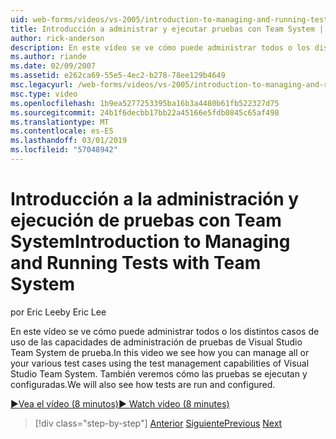 ```yaml
---
uid: web-forms/videos/vs-2005/introduction-to-managing-and-running-tests-with-team-system
title: Introducción a administrar y ejecutar pruebas con Team System | Microsoft Docs
author: rick-anderson
description: En este vídeo se ve cómo puede administrar todos o los distintos casos de uso de las capacidades de administración de pruebas de Visual Studio Team System de prueba. También veremos...
ms.author: riande
ms.date: 02/09/2007
ms.assetid: e262ca69-55e5-4ec2-b278-78ee129b4649
msc.legacyurl: /web-forms/videos/vs-2005/introduction-to-managing-and-running-tests-with-team-system
msc.type: video
ms.openlocfilehash: 1b9ea5277253395ba16b3a4480b61fb522327d75
ms.sourcegitcommit: 24b1f6decbb17bb22a45166e5fdb0845c65af498
ms.translationtype: MT
ms.contentlocale: es-ES
ms.lasthandoff: 03/01/2019
ms.locfileid: "57048942"
---
```

<a name="introduction-to-managing-and-running-tests-with-team-system"></a><span data-ttu-id="40a2b-104">Introducción a la administración y ejecución de pruebas con Team System</span><span class="sxs-lookup"><span data-stu-id="40a2b-104">Introduction to Managing and Running Tests with Team System</span></span>
====================
<span data-ttu-id="40a2b-105">por Eric Lee</span><span class="sxs-lookup"><span data-stu-id="40a2b-105">by Eric Lee</span></span>

<span data-ttu-id="40a2b-106">En este vídeo se ve cómo puede administrar todos o los distintos casos de uso de las capacidades de administración de pruebas de Visual Studio Team System de prueba.</span><span class="sxs-lookup"><span data-stu-id="40a2b-106">In this video we see how you can manage all or your various test cases using the test management capabilities of Visual Studio Team System.</span></span> <span data-ttu-id="40a2b-107">También veremos cómo las pruebas se ejecutan y configuradas.</span><span class="sxs-lookup"><span data-stu-id="40a2b-107">We will also see how tests are run and configured.</span></span>

[<span data-ttu-id="40a2b-108">&#9654;Vea el vídeo (8 minutos)</span><span class="sxs-lookup"><span data-stu-id="40a2b-108">&#9654; Watch video (8 minutes)</span></span>](https://channel9.msdn.com/Blogs/ASP-NET-Site-Videos/introduction-to-managing-and-running-tests-with-team-system)

> [!div class="step-by-step"]
> <span data-ttu-id="40a2b-109">[Anterior](introduction-to-manual-testing-with-team-system.md)
> [Siguiente](measuring-the-business-value-of-ajax.md)</span><span class="sxs-lookup"><span data-stu-id="40a2b-109">[Previous](introduction-to-manual-testing-with-team-system.md)
[Next](measuring-the-business-value-of-ajax.md)</span></span>
